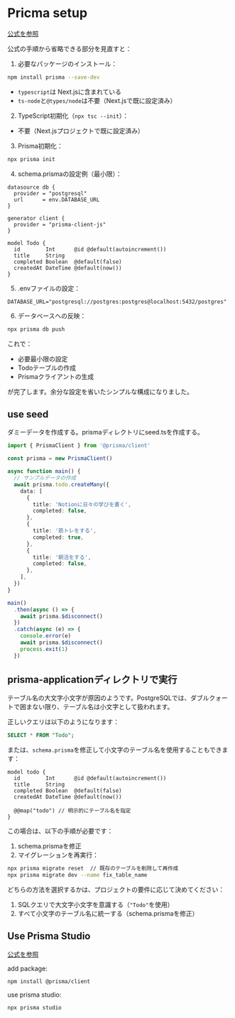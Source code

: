 # Pricma setup
[公式を参照](https://www.prisma.io/docs/getting-started/setup-prisma/start-from-scratch/relational-databases-typescript-postgresql)


公式の手順から省略できる部分を見直すと：

1. 必要なパッケージのインストール：
```bash
npm install prisma --save-dev
```
- `typescript`は Next.jsに含まれている
- `ts-node`と`@types/node`は不要（Next.jsで既に設定済み）

2. TypeScript初期化（`npx tsc --init`）：
- 不要（Next.jsプロジェクトで既に設定済み）

3. Prisma初期化：
```bash
npx prisma init
```

4. schema.prismaの設定例（最小限）：
```prisma
datasource db {
  provider = "postgresql"
  url      = env.DATABASE_URL
}

generator client {
  provider = "prisma-client-js"
}

model Todo {
  id        Int      @id @default(autoincrement())
  title     String
  completed Boolean  @default(false)
  createdAt DateTime @default(now())
}
```

5. .envファイルの設定：
```
DATABASE_URL="postgresql://postgres:postgres@localhost:5432/postgres"
```

6. データベースへの反映：
```bash
npx prisma db push
```

これで：
- 必要最小限の設定
- Todoテーブルの作成
- Prismaクライアントの生成

が完了します。余分な設定を省いたシンプルな構成になりました。

## use seed
ダミーデータを作成する。prismaディレクトリにseed.tsを作成する。
```ts
import { PrismaClient } from '@prisma/client'

const prisma = new PrismaClient()

async function main() {
  // サンプルデータの作成
  await prisma.todo.createMany({
    data: [
      {
        title: 'Notionに日々の学びを書く',
        completed: false,
      },
      {
        title: '筋トレをする',
        completed: true,
      },
      {
        title: '朝活をする',
        completed: false,
      },
    ],
  })
}

main()
  .then(async () => {
    await prisma.$disconnect()
  })
  .catch(async (e) => {
    console.error(e)
    await prisma.$disconnect()
    process.exit(1)
  })
```

## prisma-applicationディレクトリで実行

テーブル名の大文字小文字が原因のようです。PostgreSQLでは、ダブルクォートで囲まない限り、テーブル名は小文字として扱われます。

正しいクエリは以下のようになります：

```sql
SELECT * FROM "Todo";
```

または、`schema.prisma`を修正して小文字のテーブル名を使用することもできます：

```prisma
model todo {
  id        Int      @id @default(autoincrement())
  title     String
  completed Boolean  @default(false)
  createdAt DateTime @default(now())

  @@map("todo") // 明示的にテーブル名を指定
}
```

この場合は、以下の手順が必要です：

1. schema.prismaを修正
2. マイグレーションを再実行：
```bash
npx prisma migrate reset  // 既存のテーブルを削除して再作成
npx prisma migrate dev --name fix_table_name
```

どちらの方法を選択するかは、プロジェクトの要件に応じて決めてください：
1. SQLクエリで大文字小文字を意識する（`"Todo"`を使用）
2. すべて小文字のテーブル名に統一する（schema.prismaを修正）


## Use Prisma Studio
[公式を参照](https://www.prisma.io/docs/orm/tools/prisma-studio)

add package:
```shell
npm install @prisma/client
```

use prisma studio:
```shell
npx prisma studio
```